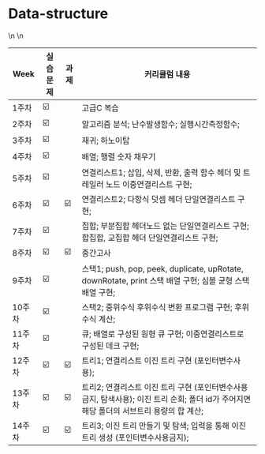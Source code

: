 # Data-structure
\n
\n


| Week | 실습문제 | 과제 | 커리큘럼 내용 |
| ------ | -- | -- |----------- |
| 1주차 | ☑️ |  | 고급C 복습 |
| 2주차 | ☑️ |  | 알고리즘 분석; 난수발생함수; 실행시간측정함수; |
| 3주차 | ☑️ |  | 재귀; 하노이탑 |
| 4주차 | ☑️ |  | 배열; 행렬 숫자 채우기 |
| 5주차 | ☑️ |  | 연결리스트1; 삽입, 삭제, 반환, 출력 함수 헤더 및 트레일러 노드 이중연결리스트 구현; |
| 6주차 | ☑️ | ☑️ | 연결리스트2; 다항식 덧셈 헤더 단일연결리스트 구현;|
| 7주차 | ☑️ |  | 집합; 부분집합 헤더노드 없는 단일연결리스트 구현; 합집합, 교집합 헤더 단일연결리스트 구현;|
| 8주차 | ☑️ | ☑️ | 중간고사 |
| 9주차 | ☑️ |  | 스택1; push, pop, peek, duplicate, upRotate, downRotate, print 스택 배열 구현; 심볼 균형 스택 배열 구현; |
| 10주차 | ☑️ |  | 스택2; 중위수식 후위수식 변환 프로그램 구현; 후위수식 계산; |
| 11주차 | ☑️ |  | 큐; 배열로 구성된 원형 큐 구현; 이중연결리스트로 구성된 데크 구현; |
| 12주차 | ☑️ | ☑️ | 트리1; 연결리스트 이진 트리 구현 (포인터변수사용); |
| 13주차 | ☑️ | ☑️ | 트리2; 연결리스트 이진 트리 구현 (포인터변수사용금지, 탐색사용); 이진 트리 순회; 폴더 id가 주어지면 해당 폴더의 서브트리 용량의 합 계산; |
| 14주차 | ☑️ | ☑️ | 트리3; 이진 트리 만들기 및 탐색; 입력을 통해 이진 트리 생성 (포인터변수사용금지); |
